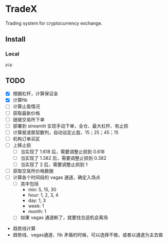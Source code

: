 # TradeX

Trading system for cryptocurrency exchange.

## Install

### Local

```bash
pip 
```

## TODO

- [x] 根据杠杆，计算保证金
- [x] 计算fib
- [ ] 计算止盈情况
- [ ] 获取最新价格
- [ ] 链接交易所下单
- [ ] 部署到 streamlit 实现手动下单，全仓、最大杠杆、有止损
- [ ] 计算斐波那契数列，自动设定止盈，15；25；45；15
- [ ] 机构订单买区
- [ ] 上移止损
  - [ ] 当实现了 1.618 后，需要调整止损到 0.618
  - [ ] 当实现了 1.382 后，需要调整止损到 0.382
  - [ ] 当实现了 2 后，需要调整止损到 1
- [ ] 获取交易所价格数据
- [ ] 计算各个时间段的 vagas 通道，确定入场点
  - [ ] 其中包括
    - min: 5, 15, 30
    - hour: 1, 2, 3, 4
    - day: 1, 3
    - week: 1
    - month: 1
  - [ ] 如果 vagas 通道断了，就要找合适机会离场
- 趋势线计算
- 趋势线、vagas通道、fib 矛盾的时候，可以选择不做，或者以通道为主去做